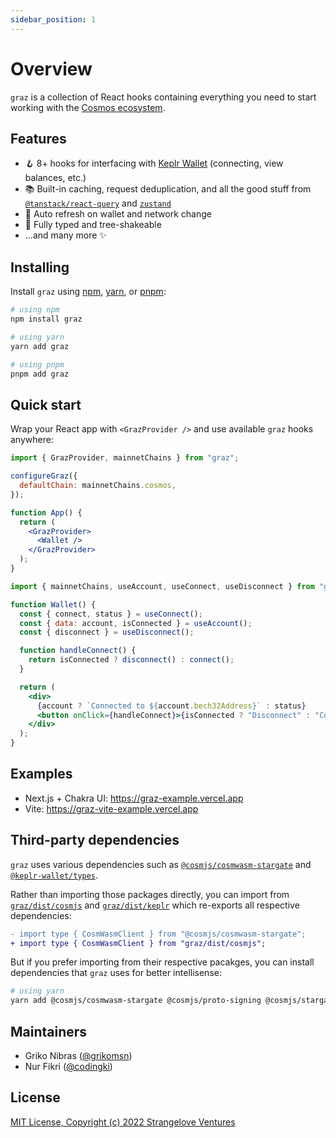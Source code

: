 ```yaml
---
sidebar_position: 1
---
```


# Overview

`graz` is a collection of React hooks containing everything you need to start working with the [Cosmos ecosystem](https://cosmos.network/).

## Features

- 🪝 8+ hooks for interfacing with [Keplr Wallet](https://www.keplr.app/) (connecting, view balances, etc.)
- 📚 Built-in caching, request deduplication, and all the good stuff from [`@tanstack/react-query`](https://tanstack.com/query) and [`zustand`](https://github.com/pmndrs/zustand)
- 🔄 Auto refresh on wallet and network change
- 👏 Fully typed and tree-shakeable
- ...and many more ✨

## Installing

Install `graz` using [npm](https://docs.npmjs.com/cli/v8/commands/npm-install), [yarn](https://yarnpkg.com/cli/add), or [pnpm](https://pnpm.io/cli/install):

```sh
# using npm
npm install graz

# using yarn
yarn add graz

# using pnpm
pnpm add graz
```

## Quick start

Wrap your React app with `<GrazProvider />` and use available `graz` hooks anywhere:

```jsx
import { GrazProvider, mainnetChains } from "graz";

configureGraz({
  defaultChain: mainnetChains.cosmos,
});

function App() {
  return (
    <GrazProvider>
      <Wallet />
    </GrazProvider>
  );
}
```

```jsx
import { mainnetChains, useAccount, useConnect, useDisconnect } from "graz";

function Wallet() {
  const { connect, status } = useConnect();
  const { data: account, isConnected } = useAccount();
  const { disconnect } = useDisconnect();

  function handleConnect() {
    return isConnected ? disconnect() : connect();
  }

  return (
    <div>
      {account ? `Connected to ${account.bech32Address}` : status}
      <button onClick={handleConnect}>{isConnected ? "Disconnect" : "Connect"}</button>
    </div>
  );
}
```

## Examples

- Next.js + Chakra UI: https://graz-example.vercel.app
- Vite: https://graz-vite-example.vercel.app

## Third-party dependencies

`graz` uses various dependencies such as [`@cosmjs/cosmwasm-stargate`](https://www.npmjs.com/package/@cosmjs/cosmwasm-stargate) and [`@keplr-wallet/types`](https://www.npmjs.com/package/@keplr-wallet/types).

Rather than importing those packages directly, you can import from [`graz/dist/cosmjs`](https://github.com/strangelove-ventures/graz/tree/dev/packages/graz/src/cosmjs.ts) and [`graz/dist/keplr`](https://github.com/strangelove-ventures/graz/tree/dev/packages/graz/src/keplr.ts) which re-exports all respective dependencies:

```diff
- import type { CosmWasmClient } from "@cosmjs/cosmwasm-stargate";
+ import type { CosmWasmClient } from "graz/dist/cosmjs";
```

But if you prefer importing from their respective pacakges, you can install dependencies that `graz` uses for better intellisense:

```sh
# using yarn
yarn add @cosmjs/cosmwasm-stargate @cosmjs/proto-signing @cosmjs/stargate @keplr-wallet/types
```

## Maintainers

- Griko Nibras ([@grikomsn](https://github.com/grikomsn))
- Nur Fikri ([@codingki](https://github.com/codingki))

## License

[MIT License, Copyright (c) 2022 Strangelove Ventures](./license)
